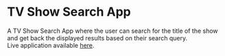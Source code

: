 # TV Show Search App
A TV Show Search App where the user can search for the title of the show\
and get back the displayed results based on their search query.\
Live application available [here](https://av2001.github.io/tv-show-search-app/).

